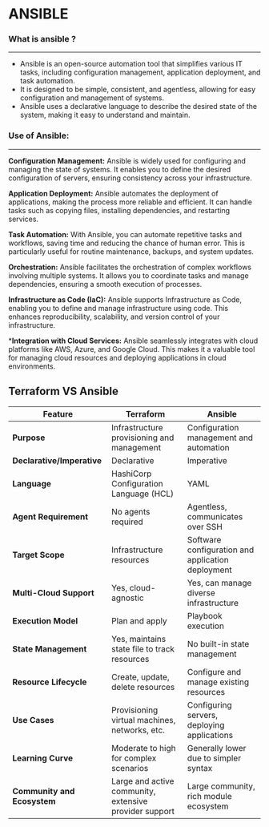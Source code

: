 # ANSIBLE 
### What is ansible ?
-------
- Ansible is an open-source automation tool that simplifies various IT tasks, including configuration management, application deployment, and task automation. 
- It is designed to be simple, consistent, and agentless, allowing for easy configuration and management of systems. 
- Ansible uses a declarative language to describe the desired state of the system, making it easy to understand and maintain.

### Use of Ansible:
------
**Configuration Management:** 
Ansible is widely used for  configuring and managing the state of systems. It enables you to define the desired configuration of servers, ensuring consistency across your infrastructure.

**Application Deployment:** Ansible automates the deployment of applications, making the process more reliable and efficient. It can handle tasks such as copying files, installing dependencies, and restarting services.

**Task Automation:** With Ansible, you can automate repetitive tasks and workflows, saving time and reducing the chance of human error. This is particularly useful for routine maintenance, backups, and system updates.

**Orchestration:** Ansible facilitates the orchestration of complex workflows involving multiple systems. It allows you to coordinate tasks and manage dependencies, ensuring a smooth execution of processes.

**Infrastructure as Code (IaC):** Ansible supports Infrastructure as Code, enabling you to define and manage infrastructure using code. This enhances reproducibility, scalability, and version control of your infrastructure.

***Integration with Cloud Services:** Ansible seamlessly integrates with cloud platforms like AWS, Azure, and Google Cloud. This makes it a valuable tool for managing cloud resources and deploying applications in cloud environments.

Terraform VS Ansible
-----------------------------------------



| Feature                       | Terraform                                       | Ansible                                    |
|-------------------------------|-------------------------------------------------|--------------------------------------------|
| **Purpose**                   | Infrastructure provisioning and management     | Configuration management and automation   |
| **Declarative/Imperative**    | Declarative                                     | Imperative                                |
| **Language**                  | HashiCorp Configuration Language (HCL)          | YAML                                       |
| **Agent Requirement**         | No agents required                             | Agentless, communicates over SSH           |
| **Target Scope**              | Infrastructure resources                        | Software configuration and application deployment |
| **Multi-Cloud Support**       | Yes, cloud-agnostic                            | Yes, can manage diverse infrastructure    |
| **Execution Model**           | Plan and apply                                 | Playbook execution                        |
| **State Management**          | Yes, maintains state file to track resources    | No built-in state management              |
| **Resource Lifecycle**        | Create, update, delete resources                | Configure and manage existing resources  |
| **Use Cases**                 | Provisioning virtual machines, networks, etc.  | Configuring servers, deploying applications|
| **Learning Curve**            | Moderate to high for complex scenarios          | Generally lower due to simpler syntax    |
| **Community and Ecosystem**   | Large and active community, extensive provider support | Large community, rich module ecosystem    |
